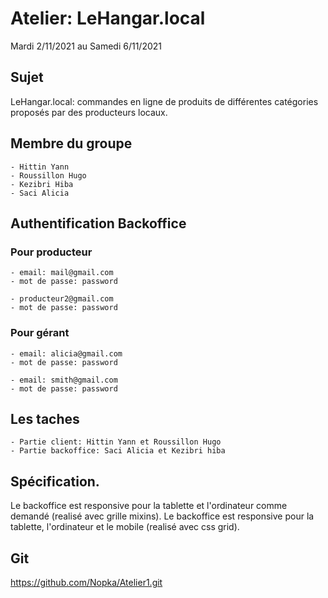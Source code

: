 # Atelier: LeHangar.local
Mardi 2/11/2021 au Samedi 6/11/2021

## Sujet
LeHangar.local: commandes en ligne de produits de différentes catégories proposés par des producteurs locaux. 

## Membre du groupe 
```
- Hittin Yann
- Roussillon Hugo
- Kezibri Hiba
- Saci Alicia

```

## Authentification Backoffice
### Pour producteur
```
- email: mail@gmail.com
- mot de passe: password

- producteur2@gmail.com
- mot de passe: password

```
### Pour gérant
```
- email: alicia@gmail.com
- mot de passe: password

- email: smith@gmail.com
- mot de passe: password

```

## Les taches
```
- Partie client: Hittin Yann et Roussillon Hugo 
- Partie backoffice: Saci Alicia et Kezibri hiba

```

## Spécification.
Le backoffice est responsive pour la tablette et l'ordinateur comme demandé (realisé avec grille mixins).
Le backoffice est responsive pour la tablette, l'ordinateur et le mobile (realisé avec css grid).


## Git
https://github.com/Nopka/Atelier1.git
